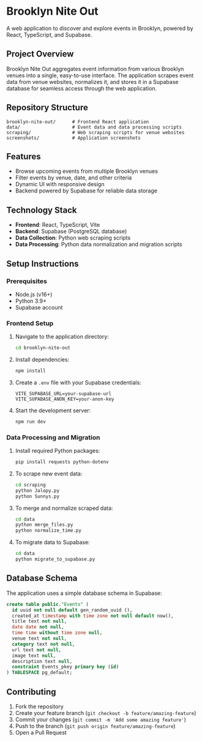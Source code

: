 # Brooklyn Nite Out

A web application to discover and explore events in Brooklyn, powered by React, TypeScript, and Supabase.

## Project Overview

Brooklyn Nite Out aggregates event information from various Brooklyn venues into a single, easy-to-use interface. The application scrapes event data from venue websites, normalizes it, and stores it in a Supabase database for seamless access through the web application.

## Repository Structure

```
brooklyn-nite-out/      # Frontend React application
data/                   # Event data and data processing scripts
scraping/               # Web scraping scripts for venue websites
screenshots/            # Application screenshots
```

## Features

- Browse upcoming events from multiple Brooklyn venues
- Filter events by venue, date, and other criteria
- Dynamic UI with responsive design
- Backend powered by Supabase for reliable data storage

## Technology Stack

- **Frontend**: React, TypeScript, Vite
- **Backend**: Supabase (PostgreSQL database)
- **Data Collection**: Python web scraping scripts
- **Data Processing**: Python data normalization and migration scripts

## Setup Instructions

### Prerequisites

- Node.js (v16+)
- Python 3.9+
- Supabase account

### Frontend Setup

1. Navigate to the application directory:
   ```bash
   cd brooklyn-nite-out
   ```

2. Install dependencies:
   ```bash
   npm install
   ```

3. Create a `.env` file with your Supabase credentials:
   ```
   VITE_SUPABASE_URL=your-supabase-url
   VITE_SUPABASE_ANON_KEY=your-anon-key
   ```

4. Start the development server:
   ```bash
   npm run dev
   ```

### Data Processing and Migration

1. Install required Python packages:
   ```bash
   pip install requests python-dotenv
   ```

2. To scrape new event data:
   ```bash
   cd scraping
   python Jalopy.py
   python Sunnys.py
   ```

3. To merge and normalize scraped data:
   ```bash
   cd data
   python merge_files.py
   python normalize_time.py
   ```

4. To migrate data to Supabase:
   ```bash
   cd data
   python migrate_to_supabase.py
   ```

## Database Schema

The application uses a simple database schema in Supabase:

```sql
create table public."Events" (
  id uuid not null default gen_random_uuid (),
  created_at timestamp with time zone not null default now(),
  title text not null,
  date date not null,
  time time without time zone null,
  venue text not null,
  category text not null,
  url text not null,
  image text null,
  description text null,
  constraint Events_pkey primary key (id)
) TABLESPACE pg_default;
```

## Contributing

1. Fork the repository
2. Create your feature branch (`git checkout -b feature/amazing-feature`)
3. Commit your changes (`git commit -m 'Add some amazing feature'`)
4. Push to the branch (`git push origin feature/amazing-feature`)
5. Open a Pull Request


